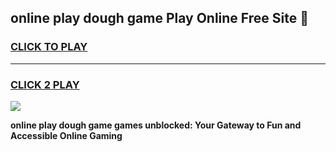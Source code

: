 
## online play dough game Play Online Free Site 👋
<h3>
<a href="https://download.freeplayer.one?title=online_play_dough_game&ref=21F">CLICK TO PLAY</a></h3>
<hr>

<h3>
<a href="https://download.freeplayer.one?title=online_play_dough_game&ref=21F">CLICK 2 PLAY</a>
  
</h3>

<a href="https://download.freeplayer.one?title=online_play_dough_game&ref=21F"><img src="https://cdnb.artstation.com/p/assets/images/images/032/539/853/original/anto-thomas-button-gif.gif"></a>


**online play dough game games unblocked: Your Gateway to Fun and Accessible Online Gaming**
